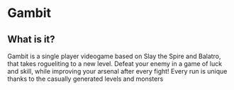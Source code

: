 # Gambit

## What is it?
Gambit is a single player videogame based on Slay the Spire and Balatro, that takes rogueliting to a new level.
Defeat your enemy in a game of luck and skill, while improving your arsenal after every fight! Every run is unique thanks to the casually generated levels and monsters
